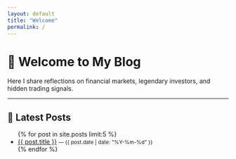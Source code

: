 ```yaml
---
layout: default
title: "Welcome"
permalink: /
---
```


# 🚀 Welcome to My Blog

Here I share reflections on financial markets, legendary investors, and hidden trading signals.

---

## 📰 Latest Posts
<ul>
{% for post in site.posts limit:5 %}
  <li>
    <a href="{{ post.url | relative_url }}">{{ post.title }}</a>
    <small> — {{ post.date | date: "%Y-%m-%d" }}</small>
  </li>
{% endfor %}
</ul>
